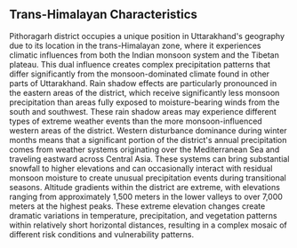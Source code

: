 ## Trans-Himalayan Characteristics

Pithoragarh district occupies a unique position in Uttarakhand's geography due to its location in the trans-Himalayan zone, where it experiences climatic influences from both the Indian monsoon system and the Tibetan plateau. This dual influence creates complex precipitation patterns that differ significantly from the monsoon-dominated climate found in other parts of Uttarakhand.
Rain shadow effects are particularly pronounced in the eastern areas of the district, which receive significantly less monsoon precipitation than areas fully exposed to moisture-bearing winds from the south and southwest. These rain shadow areas may experience different types of extreme weather events than the more monsoon-influenced western areas of the district.
Western disturbance dominance during winter months means that a significant portion of the district's annual precipitation comes from weather systems originating over the Mediterranean Sea and traveling eastward across Central Asia. These systems can bring substantial snowfall to higher elevations and can occasionally interact with residual monsoon moisture to create unusual precipitation events during transitional seasons.
Altitude gradients within the district are extreme, with elevations ranging from approximately 1,500 meters in the lower valleys to over 7,000 meters at the highest peaks. These extreme elevation changes create dramatic variations in temperature, precipitation, and vegetation patterns within relatively short horizontal distances, resulting in a complex mosaic of different risk conditions and vulnerability patterns.